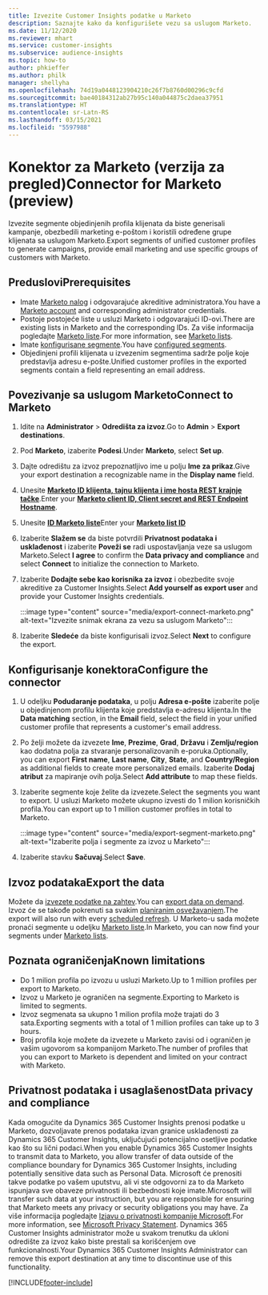 ```yaml
---
title: Izvezite Customer Insights podatke u Marketo
description: Saznajte kako da konfigurišete vezu sa uslugom Marketo.
ms.date: 11/12/2020
ms.reviewer: mhart
ms.service: customer-insights
ms.subservice: audience-insights
ms.topic: how-to
author: phkieffer
ms.author: philk
manager: shellyha
ms.openlocfilehash: 74d19a0448123904210c26f7b8760d00296c9cfd
ms.sourcegitcommit: bae40184312ab27b95c140a044875c2daea37951
ms.translationtype: HT
ms.contentlocale: sr-Latn-RS
ms.lasthandoff: 03/15/2021
ms.locfileid: "5597988"
---
```

# <a name="connector-for-marketo-preview"></a><span data-ttu-id="150d4-103">Konektor za Marketo (verzija za pregled)</span><span class="sxs-lookup"><span data-stu-id="150d4-103">Connector for Marketo (preview)</span></span>

<span data-ttu-id="150d4-104">Izvezite segmente objedinjenih profila klijenata da biste generisali kampanje, obezbedili marketing e-poštom i koristili određene grupe klijenata sa uslugom Marketo.</span><span class="sxs-lookup"><span data-stu-id="150d4-104">Export segments of unified customer profiles to generate campaigns, provide email marketing and use specific groups of customers with Marketo.</span></span>

## <a name="prerequisites"></a><span data-ttu-id="150d4-105">Preduslovi</span><span class="sxs-lookup"><span data-stu-id="150d4-105">Prerequisites</span></span>

-   <span data-ttu-id="150d4-106">Imate [Marketo nalog](https://login.marketo.com/) i odgovarajuće akreditive administratora.</span><span class="sxs-lookup"><span data-stu-id="150d4-106">You have a [Marketo account](https://login.marketo.com/) and corresponding administrator credentials.</span></span>
-   <span data-ttu-id="150d4-107">Postoje postojeće liste u usluzi Marketo i odgovarajući ID-ovi.</span><span class="sxs-lookup"><span data-stu-id="150d4-107">There are existing lists in Marketo and the corresponding IDs.</span></span> <span data-ttu-id="150d4-108">Za više informacija pogledajte [Marketo liste](https://docs.marketo.com/display/public/DOCS/Understanding+Static+Lists).</span><span class="sxs-lookup"><span data-stu-id="150d4-108">For more information, see [Marketo lists](https://docs.marketo.com/display/public/DOCS/Understanding+Static+Lists).</span></span>
-   <span data-ttu-id="150d4-109">Imate [konfigurisane segmente](segments.md).</span><span class="sxs-lookup"><span data-stu-id="150d4-109">You have [configured segments](segments.md).</span></span>
-   <span data-ttu-id="150d4-110">Objedinjeni profili klijenata u izvezenim segmentima sadrže polje koje predstavlja adresu e-pošte.</span><span class="sxs-lookup"><span data-stu-id="150d4-110">Unified customer profiles in the exported segments contain a field representing an email address.</span></span>

## <a name="connect-to-marketo"></a><span data-ttu-id="150d4-111">Povezivanje sa uslugom Marketo</span><span class="sxs-lookup"><span data-stu-id="150d4-111">Connect to Marketo</span></span>

1. <span data-ttu-id="150d4-112">Idite na **Administrator** > **Odredišta za izvoz**.</span><span class="sxs-lookup"><span data-stu-id="150d4-112">Go to **Admin** > **Export destinations**.</span></span>

1. <span data-ttu-id="150d4-113">Pod **Marketo**, izaberite **Podesi**.</span><span class="sxs-lookup"><span data-stu-id="150d4-113">Under **Marketo**, select **Set up**.</span></span>

1. <span data-ttu-id="150d4-114">Dajte odredištu za izvoz prepoznatljivo ime u polju **Ime za prikaz**.</span><span class="sxs-lookup"><span data-stu-id="150d4-114">Give your export destination a recognizable name in the **Display name** field.</span></span>

1. <span data-ttu-id="150d4-115">Unesite **[ Marketo ID klijenta, tajnu klijenta i ime hosta REST krajnje tačke](https://developers.marketo.com/rest-api/authentication/)**.</span><span class="sxs-lookup"><span data-stu-id="150d4-115">Enter your **[Marketo client ID, Client secret and REST Endpoint Hostname](https://developers.marketo.com/rest-api/authentication/)**.</span></span>

1. <span data-ttu-id="150d4-116">Unesite **[ID Marketo liste](https://docs.marketo.com/display/public/DOCS/Understanding+Static+Lists)**</span><span class="sxs-lookup"><span data-stu-id="150d4-116">Enter your **[Marketo list ID](https://docs.marketo.com/display/public/DOCS/Understanding+Static+Lists)**</span></span> 

1. <span data-ttu-id="150d4-117">Izaberite **Slažem se** da biste potvrdili **Privatnost podataka i usklađenost** i izaberite **Poveži se** radi uspostavljanja veze sa uslugom Marketo.</span><span class="sxs-lookup"><span data-stu-id="150d4-117">Select **I agree** to confirm the **Data privacy and compliance** and select **Connect** to initialize the connection to Marketo.</span></span>

1. <span data-ttu-id="150d4-118">Izaberite **Dodajte sebe kao korisnika za izvoz** i obezbedite svoje akreditive za Customer Insights.</span><span class="sxs-lookup"><span data-stu-id="150d4-118">Select **Add yourself as export user** and provide your Customer Insights credentials.</span></span>

   :::image type="content" source="media/export-connect-marketo.png" alt-text="Izvezite snimak ekrana za vezu sa uslugom Marketo":::

1. <span data-ttu-id="150d4-120">Izaberite **Sledeće** da biste konfigurisali izvoz.</span><span class="sxs-lookup"><span data-stu-id="150d4-120">Select **Next** to configure the export.</span></span>

## <a name="configure-the-connector"></a><span data-ttu-id="150d4-121">Konfigurisanje konektora</span><span class="sxs-lookup"><span data-stu-id="150d4-121">Configure the connector</span></span>

1. <span data-ttu-id="150d4-122">U odeljku **Podudaranje podataka**, u polju **Adresa e-pošte** izaberite polje u objedinjenom profilu klijenta koje predstavlja e-adresu klijenta.</span><span class="sxs-lookup"><span data-stu-id="150d4-122">In the **Data matching** section, in the **Email** field, select the field in your unified customer profile that represents a customer's email address.</span></span> 

1. <span data-ttu-id="150d4-123">Po želji možete da izvezete **Ime**, **Prezime**, **Grad**, **Državu** i **Zemlju/region** kao dodatna polja za stvaranje personalizovanih e-poruka.</span><span class="sxs-lookup"><span data-stu-id="150d4-123">Optionally, you can export **First name**, **Last name**, **City**, **State**, and **Country/Region**  as additional fields to create more personalized emails.</span></span> <span data-ttu-id="150d4-124">Izaberite **Dodaj atribut** za mapiranje ovih polja.</span><span class="sxs-lookup"><span data-stu-id="150d4-124">Select **Add attribute** to map these fields.</span></span>

1. <span data-ttu-id="150d4-125">Izaberite segmente koje želite da izvezete.</span><span class="sxs-lookup"><span data-stu-id="150d4-125">Select the segments you want to export.</span></span> <span data-ttu-id="150d4-126">U usluzi Marketo možete ukupno izvesti do 1 milion korisničkih profila.</span><span class="sxs-lookup"><span data-stu-id="150d4-126">You can export up to 1 million customer profiles in total to Marketo.</span></span>

   :::image type="content" source="media/export-segment-marketo.png" alt-text="Izaberite polja i segmente za izvoz u Marketo":::

1. <span data-ttu-id="150d4-128">Izaberite stavku **Sačuvaj**.</span><span class="sxs-lookup"><span data-stu-id="150d4-128">Select **Save**.</span></span>

## <a name="export-the-data"></a><span data-ttu-id="150d4-129">Izvoz podataka</span><span class="sxs-lookup"><span data-stu-id="150d4-129">Export the data</span></span>

<span data-ttu-id="150d4-130">Možete da [izvezete podatke na zahtev](export-destinations.md).</span><span class="sxs-lookup"><span data-stu-id="150d4-130">You can [export data on demand](export-destinations.md).</span></span> <span data-ttu-id="150d4-131">Izvoz će se takođe pokrenuti sa svakim [planiranim osvežavanjem](system.md#schedule-tab).</span><span class="sxs-lookup"><span data-stu-id="150d4-131">The export will also run with every [scheduled refresh](system.md#schedule-tab).</span></span> <span data-ttu-id="150d4-132">U Marketo-u sada možete pronaći segmente u odeljku [Marketo liste](ttps://docs.marketo.com/display/public/DOCS/Understanding+Static+Lists).</span><span class="sxs-lookup"><span data-stu-id="150d4-132">In Marketo, you can now find your segments under [Marketo lists](ttps://docs.marketo.com/display/public/DOCS/Understanding+Static+Lists).</span></span>

## <a name="known-limitations"></a><span data-ttu-id="150d4-133">Poznata ograničenja</span><span class="sxs-lookup"><span data-stu-id="150d4-133">Known limitations</span></span>

- <span data-ttu-id="150d4-134">Do 1 milion profila po izvozu u usluzi Marketo.</span><span class="sxs-lookup"><span data-stu-id="150d4-134">Up to 1 million profiles per export to Marketo.</span></span>
- <span data-ttu-id="150d4-135">Izvoz u Marketo je ograničen na segmente.</span><span class="sxs-lookup"><span data-stu-id="150d4-135">Exporting to Marketo is limited to segments.</span></span>
- <span data-ttu-id="150d4-136">Izvoz segmenata sa ukupno 1 milion profila može trajati do 3 sata.</span><span class="sxs-lookup"><span data-stu-id="150d4-136">Exporting segments with a total of 1 million profiles can take up to 3 hours.</span></span> 
- <span data-ttu-id="150d4-137">Broj profila koje možete da izvezete u Marketo zavisi od i ograničen je vašim ugovorom sa kompanijom Marketo.</span><span class="sxs-lookup"><span data-stu-id="150d4-137">The number of profiles that you can export to Marketo is dependent and limited on your contract with Marketo.</span></span>

## <a name="data-privacy-and-compliance"></a><span data-ttu-id="150d4-138">Privatnost podataka i usaglašenost</span><span class="sxs-lookup"><span data-stu-id="150d4-138">Data privacy and compliance</span></span>

<span data-ttu-id="150d4-139">Kada omogućite da Dynamics 365 Customer Insights prenosi podatke u Marketo, dozvoljavate prenos podataka izvan granice usklađenosti za Dynamics 365 Customer Insights, uključujući potencijalno osetljive podatke kao što su lični podaci.</span><span class="sxs-lookup"><span data-stu-id="150d4-139">When you enable Dynamics 365 Customer Insights to transmit data to Marketo, you allow transfer of data outside of the compliance boundary for Dynamics 365 Customer Insights, including potentially sensitive data such as Personal Data.</span></span> <span data-ttu-id="150d4-140">Microsoft će prenositi takve podatke po vašem uputstvu, ali vi ste odgovorni za to da Marketo ispunjava sve obaveze privatnosti ili bezbednosti koje imate.</span><span class="sxs-lookup"><span data-stu-id="150d4-140">Microsoft will transfer such data at your instruction, but you are responsible for ensuring that Marketo meets any privacy or security obligations you may have.</span></span> <span data-ttu-id="150d4-141">Za više informacija pogledajte [Izjavu o privatnosti kompanije Microsoft](https://go.microsoft.com/fwlink/?linkid=396732).</span><span class="sxs-lookup"><span data-stu-id="150d4-141">For more information, see [Microsoft Privacy Statement](https://go.microsoft.com/fwlink/?linkid=396732).</span></span>
<span data-ttu-id="150d4-142">Dynamics 365 Customer Insights administrator može u svakom trenutku da ukloni odredište za izvoz kako biste prestali sa korišćenjem ove funkcionalnosti.</span><span class="sxs-lookup"><span data-stu-id="150d4-142">Your Dynamics 365 Customer Insights Administrator can remove this export destination at any time to discontinue use of this functionality.</span></span>


[!INCLUDE[footer-include](../includes/footer-banner.md)]